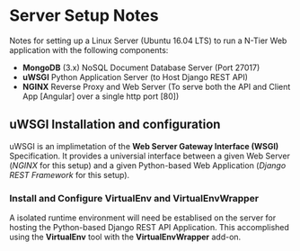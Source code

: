 # Server Setup Notes
Notes for setting up a Linux Server (Ubuntu 16.04 LTS) to run a N-Tier Web application with the following components:
* **MongoDB** (3.x) NoSQL Document Database Server (Port 27017)
* **uWSGI** Python Application Server (to Host Django REST API)
* **NGINX** Reverse Proxy and Web Server (To serve both the API and Client App [Angular] over a single http port [80])

## uWSGI Installation and configuration
uWSGI is an implimetation of the **Web Server Gateway Interface (WSGI)** Specification. It provides a universial interface 
between a given Web Server (*NGINX* for this setup) and a given Python-based Web Application (*Django REST Framework* 
for this setup).

### Install and Configure VirtualEnv and VirtualEnvWrapper
A isolated runtime environment will need be establised on the server for hosting the Python-based Django REST API Application.  This accomplished using the **VirtualEnv** tool with the **VirtualEnvWrapper** add-on.
